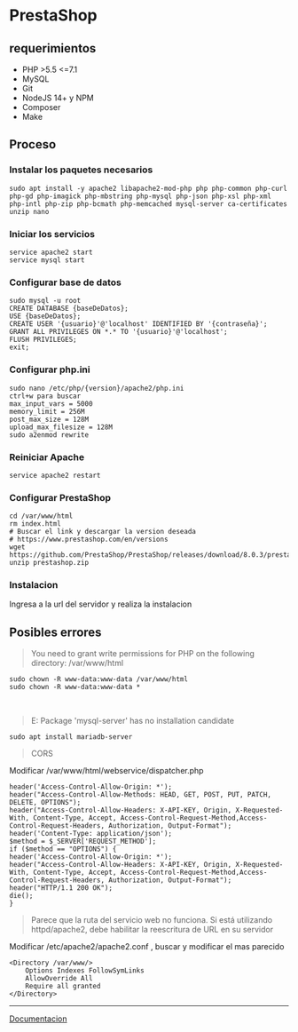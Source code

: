 # PrestaShop

## requerimientos

- PHP >5.5 <=7.1
- MySQL
- Git
- NodeJS 14+ y NPM
- Composer
- Make

## Proceso

### Instalar los paquetes necesarios

```
sudo apt install -y apache2 libapache2-mod-php php php-common php-curl php-gd php-imagick php-mbstring php-mysql php-json php-xsl php-xml php-intl php-zip php-bcmath php-memcached mysql-server ca-certificates unzip nano
```

### Iniciar los servicios

```
service apache2 start
service mysql start
```

### Configurar base de datos

```
sudo mysql -u root
CREATE DATABASE {baseDeDatos};
USE {baseDeDatos};
CREATE USER '{usuario}'@'localhost' IDENTIFIED BY '{contraseña}';
GRANT ALL PRIVILEGES ON *.* TO '{usuario}'@'localhost';
FLUSH PRIVILEGES;
exit;
```

### Configurar php.ini

```
sudo nano /etc/php/{version}/apache2/php.ini
ctrl+w para buscar
max_input_vars = 5000
memory_limit = 256M
post_max_size = 128M
upload_max_filesize = 128M
sudo a2enmod rewrite
```

### Reiniciar Apache

```
service apache2 restart
```

### Configurar PrestaShop

```
cd /var/www/html
rm index.html
# Buscar el link y descargar la version deseada
# https://www.prestashop.com/en/versions
wget https://github.com/PrestaShop/PrestaShop/releases/download/8.0.3/prestashop_8.0.3.zip
unzip prestashop.zip
```

### Instalacion

Ingresa a la url del servidor y realiza la instalacion

## Posibles errores

> You need to grant write permissions for PHP on the following directory: /var/www/html

```
sudo chown -R www-data:www-data /var/www/html
sudo chown -R www-data:www-data *
```

‌

> E: Package 'mysql-server' has no installation candidate

```
sudo apt install mariadb-server
```

> CORS

Modificar /var/www/html/webservice/dispatcher.php

```
header('Access-Control-Allow-Origin: *');
header("Access-Control-Allow-Methods: HEAD, GET, POST, PUT, PATCH, DELETE, OPTIONS");
header("Access-Control-Allow-Headers: X-API-KEY, Origin, X-Requested-With, Content-Type, Accept, Access-Control-Request-Method,Access-Control-Request-Headers, Authorization, Output-Format");
header('Content-Type: application/json');
$method = $_SERVER['REQUEST_METHOD'];
if ($method == "OPTIONS") {
header('Access-Control-Allow-Origin: *');
header("Access-Control-Allow-Headers: X-API-KEY, Origin, X-Requested-With, Content-Type, Accept, Access-Control-Request-Method,Access-Control-Request-Headers, Authorization, Output-Format");
header("HTTP/1.1 200 OK");
die();
}
```

> Parece que la ruta del servicio web no funciona. Si está utilizando httpd/apache2, debe habilitar la reescritura de URL en su servidor

Modificar /etc/apache2/apache2.conf , buscar y modificar el mas parecido
```
<Directory /var/www/>
    Options Indexes FollowSymLinks
    AllowOverride All
    Require all granted
</Directory>
```

---

[Documentacion](https://docs.prestashop-project.org/v.8-documentation/v/english/getting-started/installing-prestashop "‌")